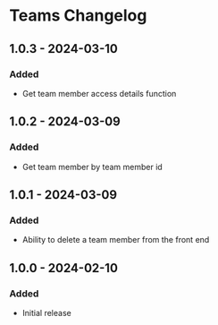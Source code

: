 # Teams Changelog


## 1.0.3 - 2024-03-10
### Added
- Get team member access details function

## 1.0.2 - 2024-03-09
### Added
- Get team member by team member id

## 1.0.1 - 2024-03-09
### Added
- Ability to delete a team member from the front end

## 1.0.0 - 2024-02-10
### Added
- Initial release
